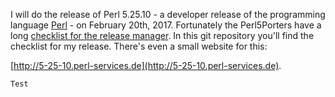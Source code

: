 I will do the release of Perl 5.25.10 - a developer release of the programming language [Perl](http://perl.org) - on February 20th, 2017.
Fortunately the Perl5Porters have a long [checklist for the release manager](https://metacpan.org/pod/distribution/perl/Porting/release_managers_guide.pod). In this git repository you'll find the checklist for my release. There's even a small website for this:

[http://5-25-10.perl-services.de](http://5-25-10.perl-services.de).

    Test
